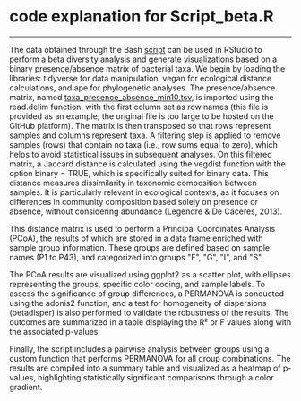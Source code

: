 # code explanation for Script_beta.R
----------------------------------------

The data obtained through the Bash [script](../Scripts_bash/Script_binary_table.sh) can be used in RStudio to perform a beta diversity analysis and generate visualizations based on a binary presence/absence matrix of bacterial taxa. We begin by loading the libraries: tidyverse for data manipulation, vegan for ecological distance calculations, and ape for phylogenetic analyses. The presence/absence matrix, named [taxa_presence_absence_min10.tsv](../data/taxa_presence_absence_min10.tsv), is imported using the read.delim function, with the first column set as row names (this file is provided as an example; the original file is too large to be hosted on the GitHub platform). The matrix is then transposed so that rows represent samples and columns represent taxa. A filtering step is applied to remove samples (rows) that contain no taxa (i.e., row sums equal to zero), which helps to avoid statistical issues in subsequent analyses.
On this filtered matrix, a Jaccard distance is calculated using the vegdist function with the option binary = TRUE, which is specifically suited for binary data. This distance measures dissimilarity in taxonomic composition between samples. It is particularly relevant in ecological contexts, as it focuses on differences in community composition based solely on presence or absence, without considering abundance (Legendre & De Cáceres, 2013).

This distance matrix is used to perform a Principal Coordinates Analysis (PCoA), the results of which are stored in a data frame enriched with sample group information. These groups are defined based on sample names (P1 to P43), and categorized into groups "F", "G", "I", and "S".

The PCoA results are visualized using ggplot2 as a scatter plot, with ellipses representing the groups, specific color coding, and sample labels. To assess the significance of group differences, a PERMANOVA is conducted using the adonis2 function, and a test for homogeneity of dispersions (betadisper) is also performed to validate the robustness of the results. The outcomes are summarized in a table displaying the R² or F values along with the associated p-values.

Finally, the script includes a pairwise analysis between groups using a custom function that performs PERMANOVA for all group combinations. The results are compiled into a summary table and visualized as a heatmap of p-values, highlighting statistically significant comparisons through a color gradient.


